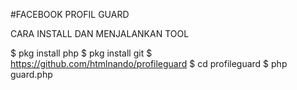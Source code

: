 #FACEBOOK PROFIL GUARD



CARA INSTALL DAN MENJALANKAN TOOL


$ pkg install php
$ pkg install git
$ https://github.com/htmlnando/profileguard
$ cd profileguard
$ php guard.php
